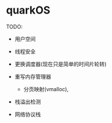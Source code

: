 # quarkOS

TODO:
- 用户空间

- 线程安全

- 更换调度器(现在只是简单的时间片轮转)

- 重写内存管理器
  - 分页映射(vmalloc), 

- 栈溢出检测  

- 网络协议栈
